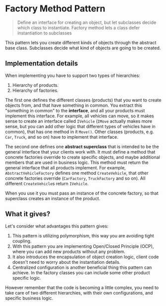# Factory Method Pattern

>Define an interface for creating an object, but let subclasses decide which class to instantiate. Factory method lets a class defer instantiation to subclasses

This pattern lets you create different kinds of objects through the abstract base class. Subclasses decide what kind of objects are going to be created.

## Implementation details

When implementing you have to support two types of hierarchies:

1. Hierarchy of products.
2. Hierarchy of factories.

The first one defines the different classes (products) that you want to create objects from, and that have something in common. You extract this "something in common" to the **interface**, and all your products must implement this interface. For example, all vehicles can move, so it makes sense to create an interface called `IVehicle` (`IMove` actually makes more sense, but you can add other logic that different types of vehicles have in common), that has one method in it `Move()`. Other classes (products, e.g. `Car`, `Truck`, and so on) have to implement that interface.

The second one defines one **abstract superclass** that is intended to be the general interface that your clients work with. It must define a method that concrete factories override to create specific objects, and maybe additional members that are used in business logic. This method must return the general interface that all products implement. For example, `AbstractVehicleFactory` defines one method `CreateVehicle`, that other concrete factories override (`CarFactory`, `TruckFactory` and so on). All different `CreateVehicle`s return `IVehicle`.

When you use it you must pass an instance of the concrete factory, so that superclass creates an instance of the product.

## What it gives?

Let's consider what advantages this pattern gives:

1. This pattern is utilizing polymorphism, this way you are avoiding tight coupling.
2. With this pattern you are implementing Open/Closed Principle (OCP), where you can add new products without any problem.
3. It also introduces the encapsulation of object creation logic, client code doesn't need to worry about the instantiation details.
4. Centralized configuration is another beneficial thing this pattern can achieve. In the factory classes you can include some other product specific logic.

However remember that the code is becoming a little complex, you need to take care of two different hierarchies, with their own configurations, and specific business logic.

